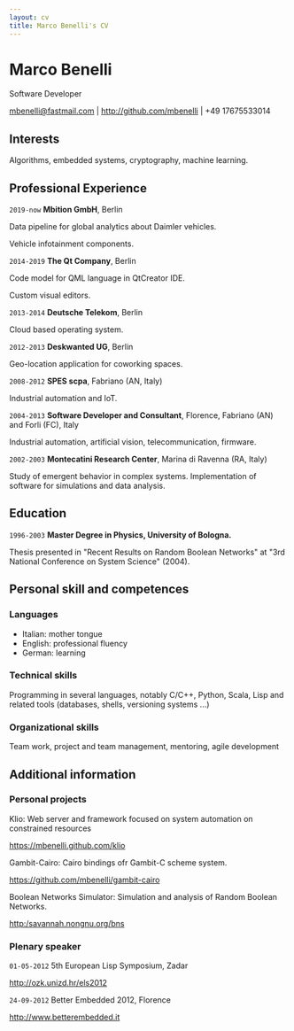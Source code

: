 ```yaml
---
layout: cv
title: Marco Benelli's CV
---
```

# Marco Benelli
Software Developer

<div id="webaddress">
<a href="mbenelli@fastmail.com">mbenelli@fastmail.com</a>
| <a href="http://github.com/mbenelli">http://github.com/mbenelli</a>
| +49 17675533014
</div>


## Interests

Algorithms, embedded systems, cryptography, machine learning.


## Professional Experience

`2019-now`
__Mbition GmbH__, Berlin

Data pipeline for global analytics about Daimler vehicles.

Vehicle infotainment components.

`2014-2019`
__The Qt Company__, Berlin

Code model for QML language in QtCreator IDE.

Custom visual editors.

`2013-2014`
__Deutsche Telekom__, Berlin

Cloud based operating system.

`2012-2013`
__Deskwanted UG__, Berlin

Geo-location application for coworking spaces.

`2008-2012`
__SPES scpa__, Fabriano (AN, Italy)

Industrial automation and IoT.

`2004-2013`
__Software Developer and Consultant__, Florence, Fabriano (AN) and Forli (FC), Italy

Industrial automation, artificial vision, telecommunication, firmware.

`2002-2003`
__Montecatini Research Center__, Marina di Ravenna (RA, Italy)

Study of emergent behavior in complex systems. Implementation of software
for simulations and data analysis.


## Education

`1996-2003`
__Master Degree in Physics, University of Bologna.__

Thesis presented in "Recent Results on Random Boolean Networks" at
"3rd National Conference on System Science" (2004).


## Personal skill and competences

### Languages

  - Italian: mother tongue
  - English: professional fluency
  - German: learning
  
### Technical skills

Programming in several languages, notably C/C++, Python, Scala, Lisp
and related tools (databases, shells, versioning systems ...)
  
### Organizational skills

Team work, project and team management, mentoring, agile development


## Additional information

### Personal projects

Klio: Web server and framework focused on system automation on constrained resources
<div id="weblink">
<a href="https://mbenelli.github.com/klio">https://mbenelli.github.com/klio</a>
</div>


Gambit-Cairo: Cairo bindings ofr Gambit-C scheme system.
<div id="weblink">
<a href="https://github.com/mbenelli/gambit-cairo">https://github.com/mbenelli/gambit-cairo</a>
</div>


Boolean Networks Simulator: Simulation and analysis of Random Boolean Networks.
<div id="webling">
<a href="http:/savannah.nongnu.org/bns">http:/savannah.nongnu.org/bns</a>
</div>


### Plenary speaker

`01-05-2012`
5th European Lisp Symposium, Zadar
<div id="weblink">
<a href="http://ozk.unizd.hr/els2012">http://ozk.unizd.hr/els2012</a>
</div>


`24-09-2012`
Better Embedded 2012, Florence
<div id="weblink">
<a href="http://www.betterembedded.it">http://www.betterembedded.it</a>
</div>

<!-- ### Footer

Last updated: January 2021 -->



